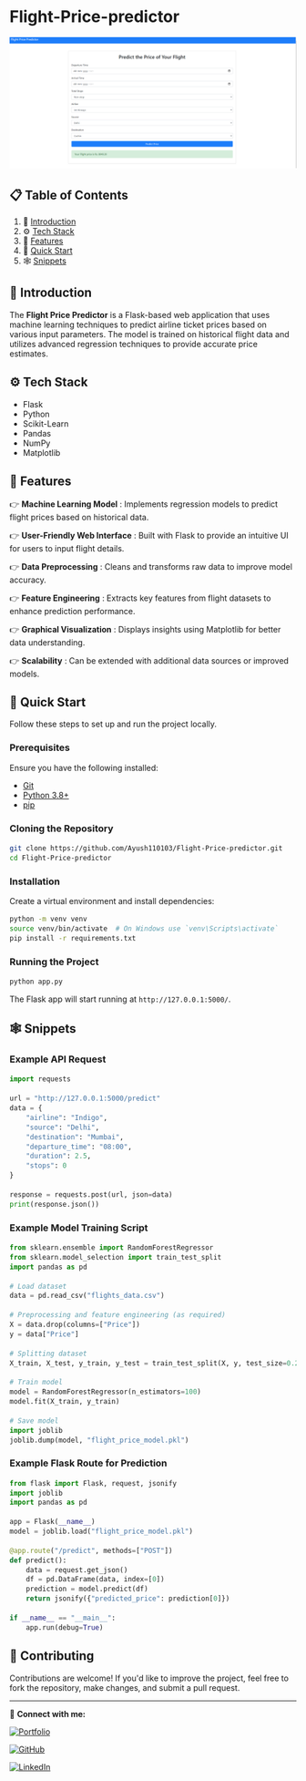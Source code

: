 # Flight-Price-predictor

![1740206128005](image/README/1740206128005.png)



## 📋 Table of Contents

1. 🤖 [Introduction](https://chatgpt.com/c/67b970ba-1804-8003-b915-5c90c78d68b3#introduction)
2. ⚙️ [Tech Stack](https://chatgpt.com/c/67b970ba-1804-8003-b915-5c90c78d68b3#tech-stack)
3. 🔋 [Features](https://chatgpt.com/c/67b970ba-1804-8003-b915-5c90c78d68b3#features)
4. 🤸 [Quick Start](https://chatgpt.com/c/67b970ba-1804-8003-b915-5c90c78d68b3#quick-start)
5. 🕸️ [Snippets](https://chatgpt.com/c/67b970ba-1804-8003-b915-5c90c78d68b3#snippets)

## 🤖 Introduction

The **Flight Price Predictor** is a Flask-based web application that uses machine learning techniques to predict airline ticket prices based on various input parameters. The model is trained on historical flight data and utilizes advanced regression techniques to provide accurate price estimates.

## ⚙️ Tech Stack

* Flask
* Python
* Scikit-Learn
* Pandas
* NumPy
* Matplotlib

## 🔋 Features

👉  **Machine Learning Model** : Implements regression models to predict flight prices based on historical data.

👉  **User-Friendly Web Interface** : Built with Flask to provide an intuitive UI for users to input flight details.

👉  **Data Preprocessing** : Cleans and transforms raw data to improve model accuracy.

👉  **Feature Engineering** : Extracts key features from flight datasets to enhance prediction performance.

👉  **Graphical Visualization** : Displays insights using Matplotlib for better data understanding.

👉  **Scalability** : Can be extended with additional data sources or improved models.

## 🤸 Quick Start

Follow these steps to set up and run the project locally.

### **Prerequisites**

Ensure you have the following installed:

* [Git](https://git-scm.com/)
* [Python 3.8+](https://www.python.org/)
* [pip](https://pip.pypa.io/en/stable/)

### **Cloning the Repository**

```bash
git clone https://github.com/Ayush110103/Flight-Price-predictor.git
cd Flight-Price-predictor
```

### **Installation**

Create a virtual environment and install dependencies:

```bash
python -m venv venv
source venv/bin/activate  # On Windows use `venv\Scripts\activate`
pip install -r requirements.txt
```

### **Running the Project**

```bash
python app.py
```

The Flask app will start running at `http://127.0.0.1:5000/`.

## 🕸️ Snippets

### **Example API Request**

```python
import requests

url = "http://127.0.0.1:5000/predict"
data = {
    "airline": "Indigo",
    "source": "Delhi",
    "destination": "Mumbai",
    "departure_time": "08:00",
    "duration": 2.5,
    "stops": 0
}

response = requests.post(url, json=data)
print(response.json())
```

### **Example Model Training Script**

```python
from sklearn.ensemble import RandomForestRegressor
from sklearn.model_selection import train_test_split
import pandas as pd

# Load dataset
data = pd.read_csv("flights_data.csv")

# Preprocessing and feature engineering (as required)
X = data.drop(columns=["Price"])
y = data["Price"]

# Splitting dataset
X_train, X_test, y_train, y_test = train_test_split(X, y, test_size=0.2, random_state=42)

# Train model
model = RandomForestRegressor(n_estimators=100)
model.fit(X_train, y_train)

# Save model
import joblib
joblib.dump(model, "flight_price_model.pkl")
```

### **Example Flask Route for Prediction**

```python
from flask import Flask, request, jsonify
import joblib
import pandas as pd

app = Flask(__name__)
model = joblib.load("flight_price_model.pkl")

@app.route("/predict", methods=["POST"])
def predict():
    data = request.get_json()
    df = pd.DataFrame(data, index=[0])
    prediction = model.predict(df)
    return jsonify({"predicted_price": prediction[0]})

if __name__ == "__main__":
    app.run(debug=True)
```

## 📌 Contributing

Contributions are welcome! If you'd like to improve the project, feel free to fork the repository, make changes, and submit a pull request.

---

🔗 **Connect with me:**

[![Portfolio](https://img.shields.io/badge/Portfolio-%23000000.svg?style=for-the-badge&logo=vercel&logoColor=white)](https://my-portfolio-olive-beta-16.vercel.app/)

[![GitHub](https://img.shields.io/badge/GitHub-%23121011.svg?style=for-the-badge&logo=github&logoColor=white)](https://github.com/Ayush110103)

[![LinkedIn](https://img.shields.io/badge/LinkedIn-%230A66C2.svg?style=for-the-badge&logo=linkedin&logoColor=white)](https://linkedin.com/in/ayushjain1101)
